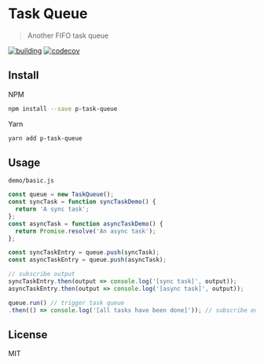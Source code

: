 # Task Queue

> Another FIFO task queue

[![building](https://travis-ci.com/superche/task-queue.svg?branch=master)](https://travis-ci.com/superche/task-queue) [![codecov](https://codecov.io/gh/superche/task-queue/branch/master/graph/badge.svg)](https://codecov.io/gh/superche/task-queue)

## Install

NPM

```sh
npm install --save p-task-queue
```

Yarn

```sh
yarn add p-task-queue
```

## Usage

`demo/basic.js`

```js
const queue = new TaskQueue();
const syncTask = function syncTaskDemo() {
  return 'A sync task';
};
const asyncTask = function asyncTaskDemo() {
  return Promise.resolve('An async task');
};

const syncTaskEntry = queue.push(syncTask);
const asyncTaskEntry = queue.push(asyncTask);

// subscribe output
syncTaskEntry.then(output => console.log('[sync task]', output));
asyncTaskEntry.then(output => console.log('[async task]', output));

queue.run() // trigger task queue
.then(() => console.log('[all tasks have been done]')); // subscribe entire queue
```

## License

MIT
